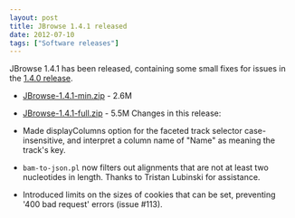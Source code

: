 ```yaml
---
layout: post
title: JBrowse 1.4.1 released
date: 2012-07-10
tags: ["Software releases"]
---
```


JBrowse 1.4.1 has been released, containing some small fixes for issues in the [1.4.0 release](https://jbrowse.org/jbrowse-1-4-0-released-includes-faceted-track-selection/ "JBrowse 1.4.0 released, includes faceted track selection!").

*   [JBrowse-1.4.1-min.zip](/wordpress/wp-content/plugins/download-monitor/download.php?id=4 "download JBrowse-1.4.1-min.zip") - 2.6M
*   [JBrowse-1.4.1-full.zip](/wordpress/wp-content/plugins/download-monitor/download.php?id=3 "download JBrowse-1.4.1-full.zip") - 5.5M
Changes in this release:

*   Made displayColumns option for the faceted track selector
case-insensitive, and interpret a column name of "Name" as meaning
the track's key.
*   `bam-to-json.pl` now filters out alignments that are not at least
two nucleotides in length. Thanks to Tristan Lubinski for
assistance.
*   Introduced limits on the sizes of cookies that can be set,
preventing '400 bad request' errors (issue #113).